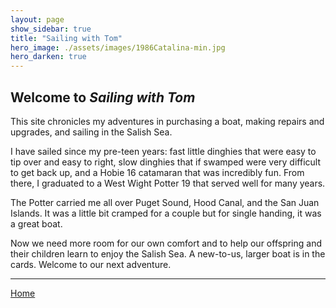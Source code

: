 ```yaml
---
layout: page
show_sidebar: true
title: "Sailing with Tom"
hero_image: ./assets/images/1986Catalina-min.jpg
hero_darken: true
---
```


## Welcome to *Sailing with Tom*

This site chronicles my adventures in purchasing a boat, making repairs and upgrades, and sailing in the Salish Sea.

I have sailed since my pre-teen years: fast little dinghies that were easy to tip over and easy to right, slow dinghies that if swamped were very difficult to get back up, and a Hobie 16 catamaran that was incredibly fun. From there, I graduated to a West Wight Potter 19 that served well for many years.

The Potter carried me all over Puget Sound, Hood Canal, and the San Juan Islands. It was a little bit cramped for a couple but for single handing, it was a great boat.

Now we need more room for our own comfort and to help our offspring and their children learn to enjoy the Salish Sea. A new-to-us, larger boat is in the cards. Welcome to our next adventure.

___

[Home](https://tomsalzer.github.io/Sailing/)
